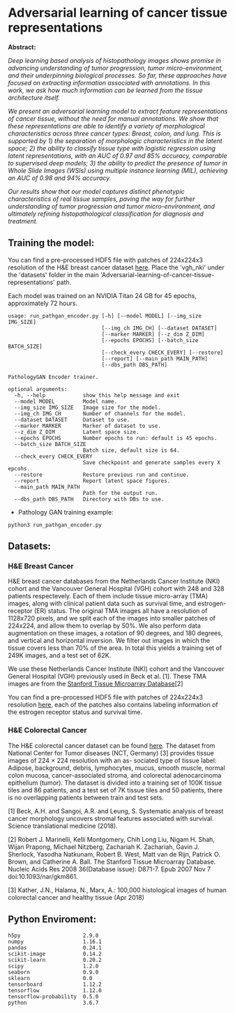 # Adversarial learning of cancer tissue representations
 
**Abstract:**

*Deep learning based analysis of histopathology images shows promise in advancing understanding of tumor progression, tumor micro-environment, and their underpinning biological processes. So far, these approaches have focused on extracting information associated with annotations. In this work, we ask how much information can be learned from the tissue architecture itself.*

*We present an adversarial learning model to extract feature representations of cancer tissue, without the need for manual annotations. We show that these representations are able to identify a variety of morphological characteristics across three cancer types: Breast, colon, and lung. This is supported by 1) the separation of morphologic characteristics in the latent space; 2) the ability to classify tissue type with logistic regression using latent representations, with an AUC of 0.97 and 85% accuracy, comparable to supervised deep models; 3) the ability to predict the presence of tumor in Whole Slide Images (WSIs) using multiple instance learning (MIL), achieving an AUC of 0.98 and 94% accuracy.*

*Our results show that our model captures distinct phenotypic characteristics of real tissue samples, paving the way for further understanding of tumor progression and tumor micro-environment, and ultimately refining histopathological classification for diagnosis and treatment.*

## Training the model:
You can find a pre-processed HDF5 file with patches of 224x224x3 resolution of the H&E breast cancer dataset [here](https://drive.google.com/open?id=1LpgW85CVA48C8LnpmsDMdHqeCGHKsAxw). Place the 'vgh_nki' under the 'datasets' folder in the main 'Adversarial-learning-of-cancer-tissue-representations' path.

Each model was trained on an NVIDIA Titan 24 GB for 45 epochs, approximately 72 hours.

```
usage: run_pathgan_encoder.py [-h] [--model MODEL] [--img_size IMG_SIZE]
                              [--img_ch IMG_CH] [--dataset DATASET]
                              [--marker MARKER] [--z_dim Z_DIM]
                              [--epochs EPOCHS] [--batch_size BATCH_SIZE]
                              [--check_every CHECK_EVERY] [--restore]
                              [--report] [--main_path MAIN_PATH]
                              [--dbs_path DBS_PATH]

PathologyGAN Encoder trainer.

optional arguments:
  -h, --help            show this help message and exit
  --model MODEL         Model name.
  --img_size IMG_SIZE   Image size for the model.
  --img_ch IMG_CH       Number of channels for the model.
  --dataset DATASET     Dataset to use.
  --marker MARKER       Marker of dataset to use.
  --z_dim Z_DIM         Latent space size.
  --epochs EPOCHS       Number epochs to run: default is 45 epochs.
  --batch_size BATCH_SIZE
                        Batch size, default size is 64.
  --check_every CHECK_EVERY
                        Save checkpoint and generate samples every X epcohs.
  --restore             Restore previous run and continue.
  --report              Report latent space figures.
  --main_path MAIN_PATH
                        Path for the output run.
  --dbs_path DBS_PATH   Directory with DBs to use.
```

* Pathology GAN training example:
```
python3 run_pathgan_encoder.py 
```

## Datasets:
### H&E Breast Cancer
H&E breast cancer databases from the Netherlands Cancer Institute (NKI) cohort and the Vancouver General Hospital (VGH) cohort with 248 and 328 patients respectevely. Each of them include tissue micro-array (TMA) images, along with clinical patient data such as survival time, and estrogen-receptor (ER) status. The original TMA images all have a resolution of 1128x720 pixels, and we split each of the images into smaller patches of 224x224, and allow them to overlap by 50%. We also perform data augmentation on these images, a rotation of 90 degrees, and 180 degrees, and vertical and horizontal inversion. We filter out images in which the tissue covers less than 70% of the area. In total this yields a training set of 249K images, and a test set of 62K.

We use these Netherlands Cancer Institute (NKI) cohort and the Vancouver General Hospital (VGH) previously used in Beck et al. \[1]. These TMA images are from the [Stanford Tissue Microarray Database](https://tma.im/cgi-bin/home.pl)[2]

You can find a pre-processed HDF5 file with patches of 224x224x3 resolution [here](https://drive.google.com/open?id=1LpgW85CVA48C8LnpmsDMdHqeCGHKsAxw), each of the patches also contains labeling information of the estrogen receptor status and survival time.

### H&E Colorectal Cancer
The H&E colorectal cancer dataset can be found [here](https://zenodo.org/record/1214456#.XyAAxPhKgkg). The dataset from National Center for Tumor diseases (NCT, Germany) [3] provides tissue images of 224 × 224 resolution with an as- sociated type of tissue label: Adipose, background, debris, lymphocytes, mucus, smooth muscle, normal colon mucosa, cancer-associated stroma, and colorectal adenocarcinoma epithelium (tumor). The dataset is divided into a training set of 100K tissue tiles and 86 patients, and a test set of 7K tissue tiles and 50 patients, there is no overlapping patients between train and test sets. 

\[1] Beck, A.H. and Sangoi, A.R. and Leung, S. Systematic analysis of breast cancer morphology uncovers stromal features associated with survival. Science translational medicine (2018).

\[2] Robert J. Marinelli, Kelli Montgomery, Chih Long Liu, Nigam H. Shah, Wijan Prapong, Michael Nitzberg, Zachariah K. Zachariah, Gavin J. Sherlock, Yasodha Natkunam, Robert B. West, Matt van de Rijn, Patrick O. Brown, and Catherine A. Ball. The Stanford Tissue Microarray Database. Nucleic Acids Res 2008 36(Database issue): D871-7. Epub 2007 Nov 7 doi:10.1093/nar/gkm861.

\[3] Kather, J.N., Halama, N., Marx, A.: 100,000 histological images of human colorectal cancer and healthy tissue (Apr 2018)


## Python Enviroment:
```
h5py                    2.9.0
numpy                   1.16.1
pandas                  0.24.1
scikit-image            0.14.2
scikit-learn            0.20.2
scipy                   1.2.0
seaborn                 0.9.0
sklearn                 0.0
tensorboard             1.12.2
tensorflow              1.12.0
tensorflow-probability  0.5.0
python                  3.6.7
```
